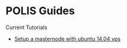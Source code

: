 # POLIS Guides

Current Tutorials

 * [Setup a masternode with ubuntu 14.04 vps](https://github.com/polispay/polis-doc/tree/master/masternode-setup)

